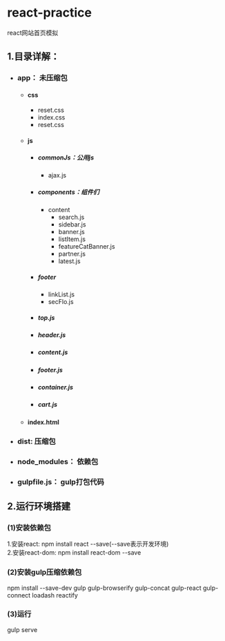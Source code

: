 # react-practice
react网站首页模拟

## 1.目录详解：
* ### app： 未压缩包
  * #### css
    * reset.css
    * index.css
    * reset.css
  * #### js
    * ##### commonJs：公用js<br/>
      * ajax.js
    * ##### components：组件们<br/>
      * content<br/>
        * search.js<br/>
        * sidebar.js<br/>
        * banner.js<br/>
        * listItem.js<br/>
        * featureCatBanner.js<br/>
        * partner.js<br/>
        * latest.js<br/>
    * ##### footer<br/>
      * linkList.js
      * secFlo.js
    * ##### top.js<br/>
    * ##### header.js<br/>
    * ##### content.js<br/>
    * ##### footer.js<br/>
    * ##### container.js<br/>
    * ##### cart.js<br/>
  * #### index.html<br/>
* ### dist: 压缩包<br/>
* ### node_modules： 依赖包<br/>
* ### gulpfile.js： gulp打包代码<br/>

## 2.运行环境搭建

### (1)安装依赖包

1.安装react: npm install react --save(--save表示开发环境) <br/>
2.安装react-dom: npm install react-dom --save

### (2)安装gulp压缩依赖包
npm install --save-dev gulp gulp-browserify gulp-concat gulp-react 
		gulp-connect loadash reactify

### (3)运行
gulp serve
